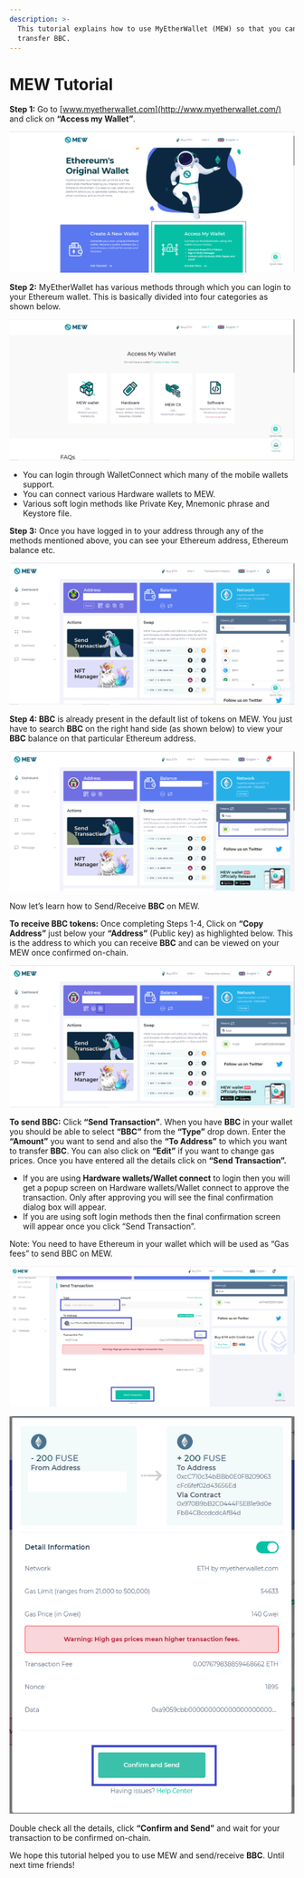 ```yaml
---
description: >-
  This tutorial explains how to use MyEtherWallet (MEW) so that you can view and
  transfer BBC.
---
```


# MEW Tutorial

**Step 1:** Go to [www.myetherwallet.com](http://www.myetherwallet.com/) and click on **“Access my Wallet”**.

![](../.gitbook/assets/2%20%283%29.png)

**Step 2:** MyEtherWallet has various methods through which you can login to your Ethereum wallet. This is basically divided into four categories as shown below.

![](../.gitbook/assets/1%20%282%29.png)

* You can login through WalletConnect which many of the mobile wallets support.
* You can connect various Hardware wallets to MEW.
* Various soft login methods like Private Key, Mnemonic phrase and Keystore file.

**Step 3:** Once you have logged in to your address through any of the methods mentioned above, you can see your Ethereum address, Ethereum balance etc.

![](../.gitbook/assets/6%20%283%29.png)

**Step 4: BBC** is already present in the default list of tokens on MEW. You just have to search **BBC** on the right hand side \(as shown below\) to view your **BBC** balance on that particular Ethereum address.

![](../.gitbook/assets/7%20%282%29.png)

Now let’s learn how to Send/Receive **BBC** on MEW.

**To receive BBC tokens:** Once completing Steps 1-4, Click on **“Copy Address”** just below your **“Address”** \(Public key\) as highlighted below. This is the address to which you can receive **BBC** and can be viewed on your MEW once confirmed on-chain.

![](../.gitbook/assets/8.png)

**To send BBC:** Click **“Send Transaction”**. When you have **BBC** in your wallet you should be able to select **“BBC”** from the **“Type”** drop down. Enter the **“Amount”** you want to send and also the **“To Address”** to which you want to transfer **BBC**. You can also click on **“Edit”** if you want to change gas prices. Once you have entered all the details click on **“Send Transaction”.**

* If you are using **Hardware wallets/Wallet connect** to login then you will get a popup screen on Hardware wallets/Wallet connect to approve the transaction. Only after approving you will see the final confirmation dialog box will appear.
*  If you are using soft login methods then the final confirmation screen will appear once you click “Send Transaction”.

Note: You need to have Ethereum in your wallet which will be used as “Gas fees” to send BBC on MEW.

![](../.gitbook/assets/9%20%282%29.png)

![](../.gitbook/assets/10%20%281%29.png)

Double check all the details, click **“Confirm and Send”** and wait for your transaction to be confirmed on-chain.

We hope this tutorial helped you to use MEW and send/receive **BBC**. Until next time friends!

